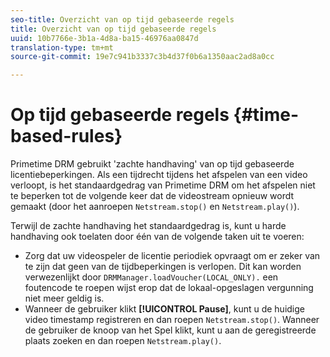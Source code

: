 ```yaml
---
seo-title: Overzicht van op tijd gebaseerde regels
title: Overzicht van op tijd gebaseerde regels
uuid: 10b7766e-3b1a-4d8a-ba15-46976aa0847d
translation-type: tm+mt
source-git-commit: 19e7c941b3337c3b4d37f0b6a1350aac2ad8a0cc

---
```



# Op tijd gebaseerde regels {#time-based-rules}

Primetime DRM gebruikt &#39;zachte handhaving&#39; van op tijd gebaseerde licentiebeperkingen. Als een tijdrecht tijdens het afspelen van een video verloopt, is het standaardgedrag van Primetime DRM om het afspelen niet te beperken tot de volgende keer dat de videostream opnieuw wordt gemaakt (door het aanroepen `Netstream.stop()` en `Netstream.play()`).

Terwijl de zachte handhaving het standaardgedrag is, kunt u harde handhaving ook toelaten door één van de volgende taken uit te voeren:

* Zorg dat uw videospeler de licentie periodiek opvraagt om er zeker van te zijn dat geen van de tijdbeperkingen is verlopen. Dit kan worden verwezenlijkt door `DRMManager.loadVoucher(LOCAL_ONLY).` een foutencode te roepen wijst erop dat de lokaal-opgeslagen vergunning niet meer geldig is.
* Wanneer de gebruiker klikt **[!UICONTROL Pause]**, kunt u de huidige video timestamp registreren en dan roepen `Netstream.stop()`. Wanneer de gebruiker de knoop van het Spel klikt, kunt u aan de geregistreerde plaats zoeken en dan roepen `Netstream.play()`.